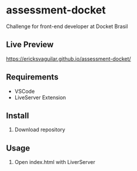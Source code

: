 # assessment-docket
Challenge for front-end developer at Docket Brasil

## Live Preview
https://ericksvaguilar.github.io/assessment-docket/

## Requirements
* VSCode
* LiveServer Extension

## Install
1. Download repository

## Usage
1. Open index.html with LiverServer
